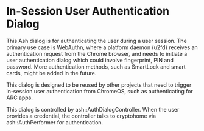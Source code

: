 # In-Session User Authentication Dialog

This Ash dialog is for authenticating the user during a user session. The
primary use case is WebAuthn, where a platform daemon (u2fd) receives an
authentication request from the Chrome browser, and needs to initiate a user
authentication dialog which could involve fingerprint, PIN and password. More
authentication methods, such as SmartLock and smart cards, might be added in
the future.

This dialog is designed to be reused by other projects that need to trigger
in-session user authentication from ChromeOS, such as authenticating for ARC
apps.

This dialog is controlled by ash::AuthDialogController. When the user provides
a credential, the controller talks to cryptohome via
ash::AuthPerformer for authentication.
